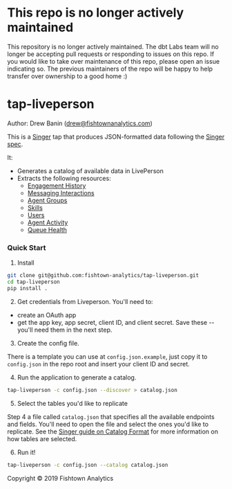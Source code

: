 # This repo is no longer actively maintained

This repository is no longer actively maintained. The dbt Labs team will no longer be accepting pull requests or responding to issues on this repo. If you would like to take over maintenance of this repo, please open an issue indicating so. The previous maintainers of the repo will be happy to help transfer over ownership to a good home :) 

# tap-liveperson

Author: Drew Banin (drew@fishtownanalytics.com)

This is a [Singer](http://singer.io) tap that produces JSON-formatted data following the [Singer spec](https://github.com/singer-io/getting-started/blob/master/SPEC.md).

It:

- Generates a catalog of available data in LivePerson
- Extracts the following resources:
  - [Engagement History](https://developers.liveperson.com/data-engagement-history-overview.html)
  - [Messaging Interactions](https://developers.liveperson.com/data-messaging-interactions-overview.html)
  - [Agent Groups](https://developers.liveperson.com/agent-groups-api-methods-get-all-agent-groups.html)
  - [Skills](https://developers.liveperson.com/skills-api-methods-get-all-skills.html)
  - [Users](https://developers.liveperson.com/users-api-methods-get-all-users.html)
  - [Agent Activity](https://developers.liveperson.com/data-access-api-methods-agent-activity.html)
  - [Queue Health](https://developers.liveperson.com/operational-realtime-api-methods-queue-health.html)

### Quick Start

1. Install

```bash
git clone git@github.com:fishtown-analytics/tap-liveperson.git
cd tap-liveperson
pip install .
```

2. Get credentials from Liveperson. You'll need to:

- create an OAuth app
- get the app key, app secret, client ID, and client secret. Save these -- you'll need them in the next step.

3. Create the config file.

There is a template you can use at `config.json.example`, just copy it to `config.json` in the repo root and insert your client ID and secret.

4. Run the application to generate a catalog.

```bash
tap-liveperson -c config.json --discover > catalog.json
```

5. Select the tables you'd like to replicate

Step 4 a file called `catalog.json` that specifies all the available endpoints and fields. You'll need to open the file and select the ones you'd like to replicate. See the [Singer guide on Catalog Format](https://github.com/singer-io/getting-started/blob/c3de2a10e10164689ddd6f24fee7289184682c1f/BEST_PRACTICES.md#catalog-format) for more information on how tables are selected.

6. Run it!

```bash
tap-liveperson -c config.json --catalog catalog.json
```

Copyright &copy; 2019 Fishtown Analytics
